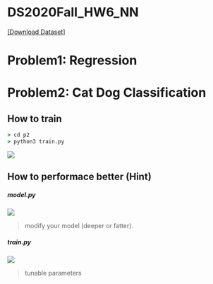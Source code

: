 # DS2020Fall_HW6_NN

[[Download Dataset]](https://drive.google.com/drive/folders/18qbP_TmutvnE5XrNZPeJ-wIfYvkHa7gh?usp=sharing)
# Problem1: Regression


# Problem2: Cat Dog Classification

## How to train
```cmd
> cd p2
> python3 train.py 
```
![](https://i.imgur.com/Z0jwyZQ.png)

## How to performace better (Hint)
##### model.py
![](https://i.imgur.com/4OV5ngE.png)
> modify your model (deeper or fatter).

##### train.py
![](https://i.imgur.com/fJ96eB4.png)
> tunable parameters


